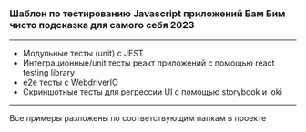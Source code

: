 ### Шаблон по тестированию Javascript приложений Бам Бим чисто подсказка для самого себя 2023
----------------------------------------------------------------------------
- Модульные тесты (unit) с JEST
- Интеграционные/unit тесты реакт приложений с помощью react testing library
- e2e тесты с WebdriverIO
- Скриншотные тесты для регрессии UI с помощью storybook и loki
---------------------------------------------------------------------------
Все примеры разложены по соответствующим папкам в проекте

